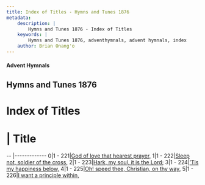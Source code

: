 ```yaml
---
title: Index of Titles - Hymns and Tunes 1876
metadata:
    description: |
        Hymns and Tunes 1876 - Index of Titles
    keywords: |
        Hymns and Tunes 1876, adventhymnals, advent hymnals, index
    author: Brian Onang'o
---
```


#### Advent Hymnals

## Hymns and Tunes 1876

# Index of Titles
# | Title                        
-- |-------------
0|1 - 221|[God of love that hearest prayer,](/201-226/221-226/01.God-of-love-that-hearest-prayer,)
1|1 - 222|[Sleep not, soldier of the cross,](/201-226/221-226/02.Sleep-not,-soldier-of-the-cross,)
2|1 - 223|[Hark, my soul, it is the Lord;](/201-226/221-226/03.Hark,-my-soul,-it-is-the-Lord;)
3|1 - 224|[’Tis my happiness below,](/201-226/221-226/04.’Tis-my-happiness-below,)
4|1 - 225|[Oh! speed thee, Christian, on thy way,](/201-226/221-226/05.Oh!-speed-thee,-Christian,-on-thy-way,)
5|1 - 226|[I want a principle within,](/201-226/221-226/06.I-want-a-principle-within,)